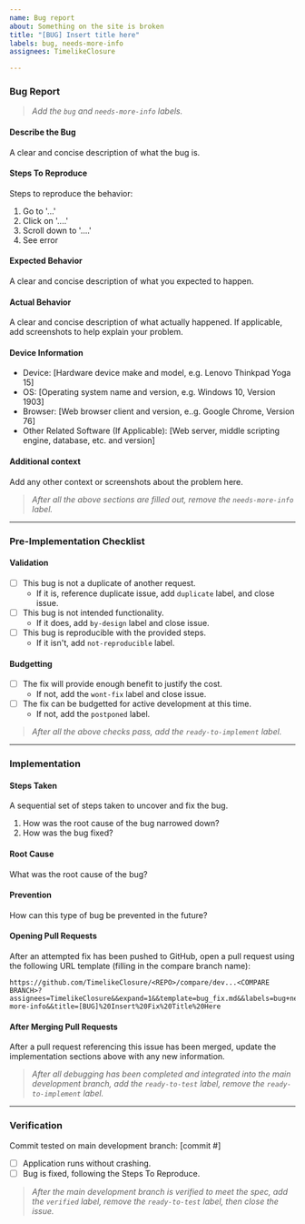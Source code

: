 ```yaml
---
name: Bug report
about: Something on the site is broken
title: "[BUG] Insert title here"
labels: bug, needs-more-info
assignees: TimelikeClosure

---
```


### Bug Report
> _Add the `bug` and `needs-more-info` labels._

#### **Describe the Bug**
A clear and concise description of what the bug is.

#### **Steps To Reproduce**
Steps to reproduce the behavior:
1. Go to '...'
2. Click on '....'
3. Scroll down to '....'
4. See error

#### **Expected Behavior**
A clear and concise description of what you expected to happen.

#### **Actual Behavior**
A clear and concise description of what actually happened. If applicable, add screenshots to help explain your problem.

#### **Device Information**
- Device: [Hardware device make and model, e.g. Lenovo Thinkpad Yoga 15]
- OS: [Operating system name and version, e.g. Windows 10, Version 1903]
- Browser: [Web browser client and version, e..g. Google Chrome, Version 76]
- Other Related Software (If Applicable): [Web server, middle scripting engine, database, etc. and version]

#### **Additional context**
Add any other context or screenshots about the problem here.

> _After all the above sections are filled out, remove the `needs-more-info` label._

---

### Pre-Implementation Checklist

#### **Validation**
- [ ] This bug is not a duplicate of another request.
  - If it is, reference duplicate issue, add `duplicate` label, and close issue.
- [ ] This bug is not intended functionality.
  - If it does, add `by-design` label and close issue.
- [ ] This bug is reproducible with the provided steps.
  - If it isn't, add `not-reproducible` label.

#### **Budgetting**
- [ ] The fix will provide enough benefit to justify the cost.
  - If not, add the `wont-fix` label and close issue.
- [ ] The fix can be budgetted for active development at this time.
  - If not, add the `postponed` label.

> _After all the above checks pass, add the `ready-to-implement` label._

---

### Implementation

#### **Steps Taken**
A sequential set of steps taken to uncover and fix the bug.
1. How was the root cause of the bug narrowed down?
1. How was the bug fixed?

#### **Root Cause**
What was the root cause of the bug?

#### **Prevention**
How can this type of bug be prevented in the future?

#### **Opening Pull Requests**
After an attempted fix has been pushed to GitHub, open a pull request using the following URL template (filling in the compare branch name):
```
https://github.com/TimelikeClosure/<REPO>/compare/dev...<COMPARE BRANCH>?assignees=TimelikeClosure&&expand=1&&template=bug_fix.md&&labels=bug+needs-more-info&&title=[BUG]%20Insert%20Fix%20Title%20Here
```

#### **After Merging Pull Requests**
After a pull request referencing this issue has been merged, update the implementation sections above with any new information.

> _After all debugging has been completed and integrated into the main development branch, add the `ready-to-test` label, remove the `ready-to-implement` label._

---

### Verification

Commit tested on main development branch: [commit #]
- [ ] Application runs without crashing.
- [ ] Bug is fixed, following the Steps To Reproduce.

> _After the main development branch is verified to meet the spec, add the `verified` label, remove the `ready-to-test` label, then close the issue._
